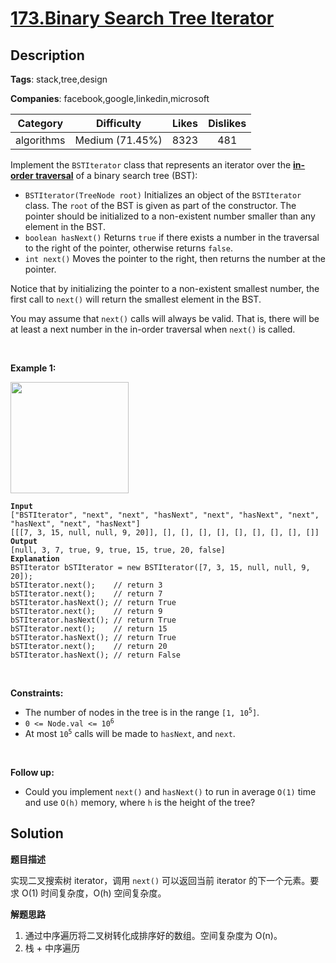 # [173.Binary Search Tree Iterator](https://leetcode.com/problems/binary-search-tree-iterator/description/)

## Description

**Tags**: stack,tree,design

**Companies**: facebook,google,linkedin,microsoft

| Category | Difficulty | Likes | Dislikes |
| :------: | :--------: | :---: | :------: |
| algorithms | Medium (71.45%) | 8323 | 481 |


<p>Implement the <code>BSTIterator</code> class that represents an iterator over the <strong><a href="https://en.wikipedia.org/wiki/Tree_traversal#In-order_(LNR)" target="_blank">in-order traversal</a></strong> of a binary search tree (BST):</p>
<ul>
  <li><code>BSTIterator(TreeNode root)</code> Initializes an object of the <code>BSTIterator</code> class. The <code>root</code> of the BST is given as part of the constructor. The pointer should be initialized to a non-existent number smaller than any element in the BST.</li>
  <li><code>boolean hasNext()</code> Returns <code>true</code> if there exists a number in the traversal to the right of the pointer, otherwise returns <code>false</code>.</li>
  <li><code>int next()</code> Moves the pointer to the right, then returns the number at the pointer.</li>
</ul>
<p>Notice that by initializing the pointer to a non-existent smallest number, the first call to <code>next()</code> will return the smallest element in the BST.</p>
<p>You may assume that <code>next()</code> calls will always be valid. That is, there will be at least a next number in the in-order traversal when <code>next()</code> is called.</p>
<p>&nbsp;</p>
<p><strong class="example">Example 1:</strong></p>
<img alt="" src="https://assets.leetcode.com/uploads/2018/12/25/bst-tree.png" style="width: 189px; height: 178px;" />
<pre><code><strong>Input</strong>
[&quot;BSTIterator&quot;, &quot;next&quot;, &quot;next&quot;, &quot;hasNext&quot;, &quot;next&quot;, &quot;hasNext&quot;, &quot;next&quot;, &quot;hasNext&quot;, &quot;next&quot;, &quot;hasNext&quot;]
[[[7, 3, 15, null, null, 9, 20]], [], [], [], [], [], [], [], [], []]
<strong>Output</strong>
[null, 3, 7, true, 9, true, 15, true, 20, false]
<strong>Explanation</strong>
BSTIterator bSTIterator = new BSTIterator([7, 3, 15, null, null, 9, 20]);
bSTIterator.next();    // return 3
bSTIterator.next();    // return 7
bSTIterator.hasNext(); // return True
bSTIterator.next();    // return 9
bSTIterator.hasNext(); // return True
bSTIterator.next();    // return 15
bSTIterator.hasNext(); // return True
bSTIterator.next();    // return 20
bSTIterator.hasNext(); // return False</code></pre>
<p>&nbsp;</p>
<p><strong>Constraints:</strong></p>
<ul>
  <li>The number of nodes in the tree is in the range <code>[1, 10<sup>5</sup>]</code>.</li>
  <li><code>0 &lt;= Node.val &lt;= 10<sup>6</sup></code></li>
  <li>At most <code>10<sup>5</sup></code> calls will be made to <code>hasNext</code>, and <code>next</code>.</li>
</ul>
<p>&nbsp;</p>
<p><strong>Follow up:</strong></p>
<ul>
  <li>Could you implement <code>next()</code> and <code>hasNext()</code> to run in average <code>O(1)</code> time and use&nbsp;<code>O(h)</code> memory, where <code>h</code> is the height of the tree?</li>
</ul>

## Solution

**题目描述**

实现二叉搜索树 iterator，调用 `next()` 可以返回当前 iterator 的下一个元素。要求 O(1) 时间复杂度，O(h) 空间复杂度。

**解题思路**

1. 通过中序遍历将二叉树转化成排序好的数组。空间复杂度为 O(n)。
2. 栈 + 中序遍历

